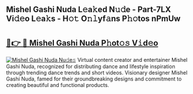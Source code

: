 ## Mishel Gashi Nuda L𝚎a𝚔ed N𝚞𝚍e - Part-7LX Vi𝚍𝚎o L𝚎a𝚔s - H𝚘𝚝 O𝚗𝚕yf𝚊ns P𝚑𝚘tos nPmUw

# <h2><a href="http://kfelwl.oniu.top/?m=Mishel+Gashi+Nuda">🔗👉 🔴 Mishel Gashi Nuda P𝚑ot𝚘𝚜 V𝚒d𝚎o</a></h2>

[![Mishel Gashi Nuda Nu𝚍e𝚜](https://i.imgur.com/0qMVB7G.gif)](http://kfelwl.oniu.top/?m=Mishel+Gashi+Nuda)
Virtual content creator and entertainer Mishel Gashi Nuda, recognized for distributing dance and lifestyle inspiration through trending dance trends and short videos. Visionary designer Mishel Gashi Nuda, famed for their groundbreaking designs and commitment to creating beautiful and functional products.  
